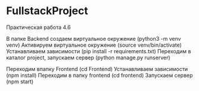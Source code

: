 # FullstackProject
Практическая работа 4.6

В папке Backend создаем виртуальное окружение (python3 -m venv venv)
Активируем виртуальное окружение (source venv/bin/activate)
Устанавливаем зависимости (pip install -r requirements.txt)
Переходим в каталог project, запускаем сервер (python manage.py runserver)

Переходим впапку Frontend (cd Frontend)
Устанавливаем зависимости (npm install)
Переходим в папку frontend (cd frontend)
Запускаем сервер (npm start)
